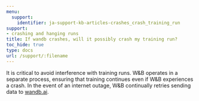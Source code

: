 ```yaml
---
menu:
  support:
    identifier: ja-support-kb-articles-crashes_crash_training_run
support:
- crashing and hanging runs
title: If wandb crashes, will it possibly crash my training run?
toc_hide: true
type: docs
url: /support/:filename
---
```


It is critical to avoid interference with training runs. W&B operates in a separate process, ensuring that training continues even if W&B experiences a crash. In the event of an internet outage, W&B continually retries sending data to [wandb.ai](https://wandb.ai).